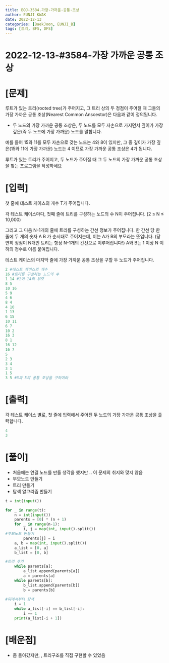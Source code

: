 ```yaml
---
title: BOJ-3584.가장-가까운-공통-조상
author: EUNJI KWAK
date: 2022-12-13
categories: [BaekJoon, EUNJI_B]
tags: [트리, BFS, DFS]
---
```


# 2022-12-13-#3584-가장 가까운 공통 조상

# [문제]

루트가 있는 트리(rooted tree)가 주어지고, 그 트리 상의 두 정점이 주어질 때 그들의 가장 가까운 공통 조상(Nearest Common Anscestor)은 다음과 같이 정의됩니다.

- 두 노드의 가장 가까운 공통 조상은, 두 노드를 모두 자손으로 가지면서 깊이가 가장 깊은(즉 두 노드에 가장 가까운) 노드를 말합니다.

예를 들어  15와 11를 모두 자손으로 갖는 노드는 4와 8이 있지만, 그 중 깊이가 가장 깊은(15와 11에 가장 가까운) 노드는 4 이므로 가장 가까운 공통 조상은 4가 됩니다.

루트가 있는 트리가 주어지고, 두 노드가 주어질 때 그 두 노드의 가장 가까운 공통 조상을 찾는 프로그램을 작성하세요

# [입력]

첫 줄에 테스트 케이스의 개수 T가 주어집니다.

각 테스트 케이스마다, 첫째 줄에 트리를 구성하는 노드의 수 N이 주어집니다. (2 ≤ N ≤ 10,000)

그리고 그 다음 N-1개의 줄에 트리를 구성하는 간선 정보가 주어집니다. 한 간선 당 한 줄에 두 개의 숫자 A B 가 순서대로 주어지는데, 이는 A가 B의 부모라는 뜻입니다. (당연히 정점이 N개인 트리는 항상 N-1개의 간선으로 이루어집니다!) A와 B는 1 이상 N 이하의 정수로 이름 붙여집니다.

테스트 케이스의 마지막 줄에 가장 가까운 공통 조상을 구할 두 노드가 주어집니다.

```python
2 #테스트 케이스의 개수
16 #트리를 구성하는 노드의 수
1 14 #1이 14의 부모
8 5
10 16
5 9
4 6
8 4
4 10
1 13
6 15
10 11
6 7
10 2
16 3
8 1
16 12
16 7
5
2 3
3 4
3 1
1 5
3 5 #3과 5의 공통 조상을 구하여라
```

# [출력]

각 테스트 케이스 별로, 첫 줄에 입력에서 주어진 두 노드의 가장 가까운 공통 조상을 출력합니다.

```python
4
3
```

 

# [풀이]

- 처음에는 연결 노드를 만들 생각을 했지만 .. 이 문제의 취지와 맞지 않음
- 부모노드 만들기
- 트리 만들기
- 탐색 알고리즘 만들기

```python
t = int(input())

for _ in range(t):
    n = int(input())
    parents = [0] * (n + 1)
    for _ in range(n-1):
        i, j = map(int, input().split())
#부모노드 만들기
        parents[j] = i
    a, b = map(int, input().split())
    a_list = [0, a]
    b_list = [0, b]

#트리 추가   
    while parents[a]:
        a_list.append(parents[a])
        a = parents[a]
    while parents[b]:
        b_list.append(parents[b])
        b = parents[b]
   
#뒤에서부터 탐색 
    i = 1
    while a_list[-i] == b_list[-i]:
        i += 1
    print(a_list[-i + 1])
```

# [배운점]

- 좀 돌아갔지만, , 트리구조를 직접 구현할 수 있었음
